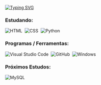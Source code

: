 [![Typing SVG](https://readme-typing-svg.herokuapp.com?duration=4000&center=false&vCenter=false&width=500&lines=Hello+world)](https://git.io/typing-svg)

### Estudando:
![HTML](https://img.shields.io/badge/-HTML-0D1117?style=for-the-badge&logo=html5&logoColor=orange&labelColor=0D1117)&nbsp;
![CSS](https://img.shields.io/badge/-CSS-0D1117?style=for-the-badge&logo=CSS3&logoColor=1572B6&labelColor=0D1117)&nbsp;
![Python](https://img.shields.io/badge/-PYTHON-0D1117?style=for-the-badge&logo=python&logoColor=yellow&labelColor=0D1117)&nbsp; 

### Programas / Ferramentas:
![Visual Studio Code](https://img.shields.io/badge/-Visual%20Studio%20Code-0D1117?style=for-the-badge&logo=visual-studio-code&logoColor=007ACC&labelColor=0D1117)&nbsp;
![GitHub](https://img.shields.io/badge/-GitHub-0D1117?style=for-the-badge&logo=github&labelColor=0D1117)&nbsp;
![Windows](https://img.shields.io/badge/-Windows-0D1117?style=for-the-badge&logo=windows&logoColor=blue&labelColor=0D1117)&nbsp;

### Próximos Estudos:
![MySQL](https://img.shields.io/badge/-mysql-0D1117?style=for-the-badge&logo=mysql&labelColor=0D1117)&nbsp;
